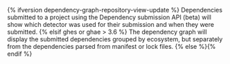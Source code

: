 {% ifversion dependency-graph-repository-view-update %}
Dependencies submitted to a project using the Dependency submission API (beta) will show which detector was used for their submission and when they were submitted.
{% elsif ghes or ghae > 3.6 %}
The dependency graph will display the submitted dependencies grouped by ecosystem, but separately from the dependencies parsed from manifest or lock files.
{% else %}{% endif %}
